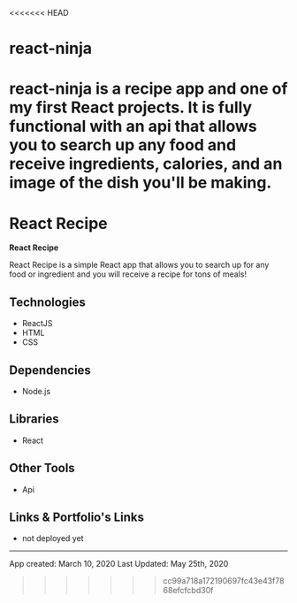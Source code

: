<<<<<<< HEAD
# react-ninja


react-ninja is a recipe app and one of my first React projects. It is fully functional with an api that allows you to search up any food and receive ingredients, calories, and an image of the dish you'll be making.
=======
# React Recipe

**React Recipe** 

 React Recipe is a simple React app that allows you to search up for any food or ingredient and you will receive a recipe for tons of meals!


## Technologies
* ReactJS
* HTML
* CSS


## Dependencies
* Node.js


## Libraries
* React

## Other Tools
* Api


## Links & Portfolio's Links

*  not deployed yet

- - -
App created: March 10, 2020
Last Updated: May 25th, 2020


>>>>>>> cc99a718a172190697fc43e43f7868efcfcbd30f
